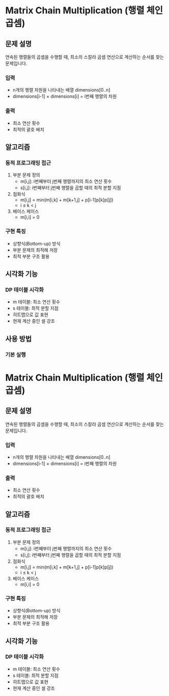 # Matrix Chain Multiplication (행렬 체인 곱셈)

## 문제 설명

연속된 행렬들의 곱셈을 수행할 때, 최소의 스칼라 곱셈 연산으로 계산하는 순서를 찾는 문제입니다.

### 입력

- n개의 행렬 차원을 나타내는 배열 dimensions[0..n]
- dimensions[i-1] × dimensions[i] = i번째 행렬의 차원

### 출력

- 최소 연산 횟수
- 최적의 괄호 배치

## 알고리즘

### 동적 프로그래밍 접근

1. 부분 문제 정의
   - m[i,j]: i번째부터 j번째 행렬까지의 최소 연산 횟수
   - s[i,j]: i번째부터 j번째 행렬을 곱할 때의 최적 분할 지점
2. 점화식
   - m[i,j] = min(m[i,k] + m[k+1,j] + p[i-1]p[k]p[j])
   - i ≤ k < j
3. 베이스 케이스
   - m[i,i] = 0

### 구현 특징

- 상향식(Bottom-up) 방식
- 부분 문제의 최적해 저장
- 최적 부분 구조 활용

## 시각화 기능

### DP 테이블 시각화

- m 테이블: 최소 연산 횟수
- s 테이블: 최적 분할 지점
- 히트맵으로 값 표현
- 현재 계산 중인 셀 강조

## 사용 방법

### 기본 실행

# Matrix Chain Multiplication (행렬 체인 곱셈)

## 문제 설명

연속된 행렬들의 곱셈을 수행할 때, 최소의 스칼라 곱셈 연산으로 계산하는 순서를 찾는 문제입니다.

### 입력

- n개의 행렬 차원을 나타내는 배열 dimensions[0..n]
- dimensions[i-1] × dimensions[i] = i번째 행렬의 차원

### 출력

- 최소 연산 횟수
- 최적의 괄호 배치

## 알고리즘

### 동적 프로그래밍 접근

1. 부분 문제 정의
   - m[i,j]: i번째부터 j번째 행렬까지의 최소 연산 횟수
   - s[i,j]: i번째부터 j번째 행렬을 곱할 때의 최적 분할 지점
2. 점화식
   - m[i,j] = min(m[i,k] + m[k+1,j] + p[i-1]p[k]p[j])
   - i ≤ k < j
3. 베이스 케이스
   - m[i,i] = 0

### 구현 특징

- 상향식(Bottom-up) 방식
- 부분 문제의 최적해 저장
- 최적 부분 구조 활용

## 시각화 기능

### DP 테이블 시각화

- m 테이블: 최소 연산 횟수
- s 테이블: 최적 분할 지점
- 히트맵으로 값 표현
- 현재 계산 중인 셀 강조
  
